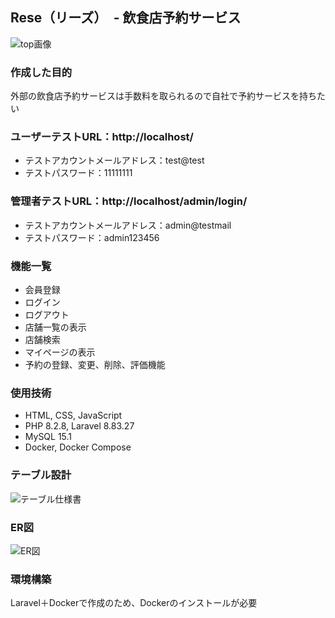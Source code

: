 ## Rese（リーズ）　- 飲食店予約サービス

![top画像](https://github.com/wa777curry/rese/assets/136479019/6009072d-2dd7-4bc0-9f5b-a9b32f3a3155)

### 作成した目的
外部の飲食店予約サービスは手数料を取られるので自社で予約サービスを持ちたい

### ユーザーテストURL：http://localhost/
* テストアカウントメールアドレス：test@test  
* テストパスワード：11111111

### 管理者テストURL：http://localhost/admin/login/
* テストアカウントメールアドレス：admin@testmail  
* テストパスワード：admin123456

### 機能一覧
* 会員登録
* ログイン
* ログアウト
* 店舗一覧の表示
* 店舗検索
* マイページの表示
* 予約の登録、変更、削除、評価機能

### 使用技術
* HTML, CSS, JavaScript
* PHP 8.2.8, Laravel 8.83.27
* MySQL 15.1
* Docker, Docker Compose

### テーブル設計
![テーブル仕様書](https://github.com/wa777curry/rese/assets/136479019/195004aa-3a33-46d1-9b25-eb30edc779f7)

### ER図
![ER図](https://github.com/wa777curry/rese/assets/136479019/a4dcefb9-73ce-423c-993b-61cbab07ce44)

### 環境構築
Laravel＋Dockerで作成のため、Dockerのインストールが必要
